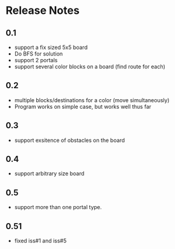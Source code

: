 # Release Notes


## 0.1

- support a fix sized 5x5 board
- Do BFS for solution
- support 2 portals
- support several color blocks on a board (find route for each)


## 0.2

- multiple blocks/destinations for a color (move simultaneously)
- Program works on simple case, but works well thus far


## 0.3

- support exsitence of obstacles on the board


## 0.4 

- support arbitrary size board


## 0.5

- support more than one portal type.


## 0.51

- fixed iss#1 and iss#5

